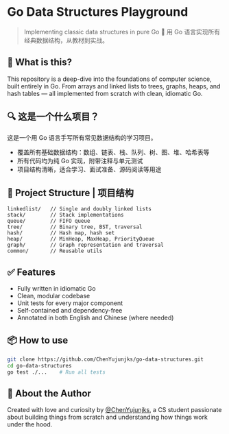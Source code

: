 # Go Data Structures Playground

> Implementing classic data structures in pure Go 🚀
> 用 Go 语言实现所有经典数据结构，从教材到实战。

## 📘 What is this?

This repository is a deep-dive into the foundations of computer science, built entirely in Go.
From arrays and linked lists to trees, graphs, heaps, and hash tables — all implemented from scratch with clean, idiomatic Go.

## 🔍 这是一个什么项目？

这是一个用 Go 语言手写所有常见数据结构的学习项目。

- 覆盖所有基础数据结构：数组、链表、栈、队列、树、图、堆、哈希表等
- 所有代码均为纯 Go 实现，附带注释与单元测试
- 项目结构清晰，适合学习、面试准备、源码阅读等用途

## 📁 Project Structure | 项目结构

```
linkedlist/   // Single and doubly linked lists
stack/        // Stack implementations
queue/        // FIFO queue
tree/         // Binary tree, BST, traversal
hash/         // Hash map, hash set
heap/         // MinHeap, MaxHeap, PriorityQueue
graph/        // Graph representation and traversal
common/       // Reusable utils
```

## ✅ Features

- Fully written in idiomatic Go
- Clean, modular codebase
- Unit tests for every major component
- Self-contained and dependency-free
- Annotated in both English and Chinese (where needed)

## 📦 How to use

```bash
git clone https://github.com/ChenYujunjks/go-data-structures.git
cd go-data-structures
go test ./...    # Run all tests
```

## 🌱 About the Author

Created with love and curiosity by [@ChenYujunjks](https://github.com/ChenYujunjks),
a CS student passionate about building things from scratch and understanding how things work under the hood.
